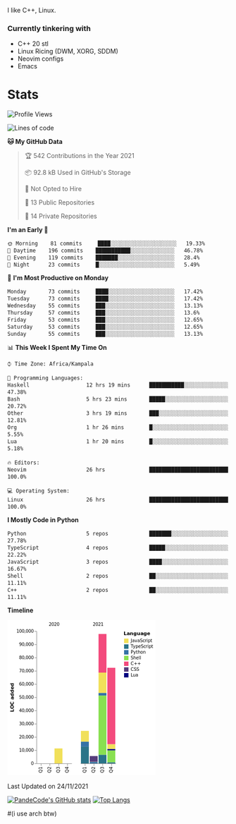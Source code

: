 I like C++, Linux.
### Currently tinkering with
 - C++ 20 stl
 - Linux Ricing (DWM, XORG, SDDM)
 - Neovim configs
 - Emacs

# Stats
<!--START_SECTION:waka-->
![Profile Views](http://img.shields.io/badge/Profile%20Views-2-blue)

![Lines of code](https://img.shields.io/badge/From%20Hello%20World%20I%27ve%20Written-211643%20lines%20of%20code-blue)

**🐱 My GitHub Data** 

> 🏆 542 Contributions in the Year 2021
 > 
> 📦 92.8 kB Used in GitHub's Storage 
 > 
> 🚫 Not Opted to Hire
 > 
> 📜 13 Public Repositories 
 > 
> 🔑 14 Private Repositories  
 > 
**I'm an Early 🐤** 

```text
🌞 Morning    81 commits     ████░░░░░░░░░░░░░░░░░░░░░   19.33% 
🌆 Daytime    196 commits    ███████████░░░░░░░░░░░░░░   46.78% 
🌃 Evening    119 commits    ███████░░░░░░░░░░░░░░░░░░   28.4% 
🌙 Night      23 commits     █░░░░░░░░░░░░░░░░░░░░░░░░   5.49%

```
📅 **I'm Most Productive on Monday** 

```text
Monday       73 commits     ████░░░░░░░░░░░░░░░░░░░░░   17.42% 
Tuesday      73 commits     ████░░░░░░░░░░░░░░░░░░░░░   17.42% 
Wednesday    55 commits     ███░░░░░░░░░░░░░░░░░░░░░░   13.13% 
Thursday     57 commits     ███░░░░░░░░░░░░░░░░░░░░░░   13.6% 
Friday       53 commits     ███░░░░░░░░░░░░░░░░░░░░░░   12.65% 
Saturday     53 commits     ███░░░░░░░░░░░░░░░░░░░░░░   12.65% 
Sunday       55 commits     ███░░░░░░░░░░░░░░░░░░░░░░   13.13%

```


📊 **This Week I Spent My Time On** 

```text
⌚︎ Time Zone: Africa/Kampala

💬 Programming Languages: 
Haskell                  12 hrs 19 mins      ███████████░░░░░░░░░░░░░░   47.38% 
Bash                     5 hrs 23 mins       █████░░░░░░░░░░░░░░░░░░░░   20.72% 
Other                    3 hrs 19 mins       ███░░░░░░░░░░░░░░░░░░░░░░   12.81% 
Org                      1 hr 26 mins        █░░░░░░░░░░░░░░░░░░░░░░░░   5.55% 
Lua                      1 hr 20 mins        █░░░░░░░░░░░░░░░░░░░░░░░░   5.18%

🔥 Editors: 
Neovim                   26 hrs              █████████████████████████   100.0%

💻 Operating System: 
Linux                    26 hrs              █████████████████████████   100.0%

```

**I Mostly Code in Python** 

```text
Python                   5 repos             ███████░░░░░░░░░░░░░░░░░░   27.78% 
TypeScript               4 repos             █████░░░░░░░░░░░░░░░░░░░░   22.22% 
JavaScript               3 repos             ████░░░░░░░░░░░░░░░░░░░░░   16.67% 
Shell                    2 repos             ██░░░░░░░░░░░░░░░░░░░░░░░   11.11% 
C++                      2 repos             ██░░░░░░░░░░░░░░░░░░░░░░░   11.11%

```


**Timeline**

![Chart not found](https://raw.githubusercontent.com/PandeCode/PandeCode/main/charts/bar_graph.png) 


 Last Updated on 24/11/2021
<!--END_SECTION:waka-->
[![PandeCode's GitHub stats](https://github-readme-stats.vercel.app/api?username=PandeCode&theme=dracula&hide_border=true&show_icons=true)](https://github.com/anuraghazra/github-readme-stats)
[![Top Langs](https://github-readme-stats.vercel.app/api/top-langs/?username=PandeCode&layout=compact&theme=dracula&hide_border=true)](https://github.com/anuraghazra/github-readme-stats)


#(i use arch btw)
